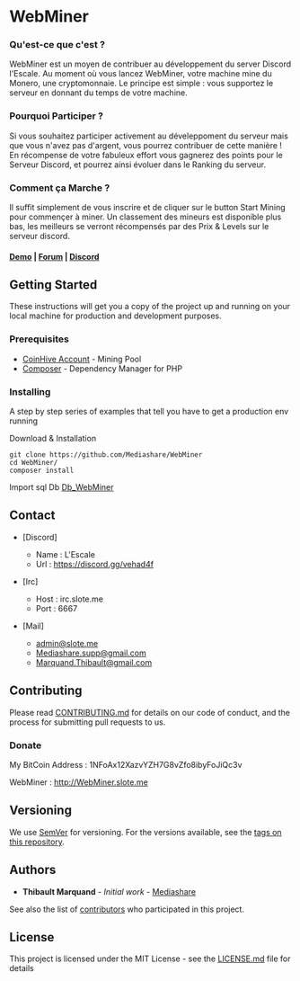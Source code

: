 # WebMiner

### Qu'est-ce que c'est ?
WebMiner est un moyen de contribuer au développement du server Discord l'Escale. Au moment où vous lancez WebMiner, votre machine mine du Monero, une cryptomonnaie. Le principe est simple : vous supportez le serveur en donnant du temps de votre machine.

### Pourquoi Participer ?

Si vous souhaitez participer activement au déveleppoment du serveur mais que vous n'avez pas d'argent, vous pourrez contribuer de cette manière ! En récompense de votre fabuleux effort vous gagnerez des points pour le Serveur Discord, et pourrez ainsi évoluer dans le Ranking du serveur.

### Comment ça Marche ?

Il suffit simplement de vous inscrire et de cliquer sur le button Start Mining pour commençer à miner. Un classement des mineurs est disponible plus bas, les meilleurs se verront récompensés par des Prix & Levels sur le serveur discord.

#### [Demo](http://webminer.slote.me) | [Forum](forum.slote.me/categories/webminer) | [Discord](https://discord.gg/3Pf4w3x)

## Getting Started

These instructions will get you a copy of the project up and running on your local machine for production and development purposes.

### Prerequisites

* [CoinHive Account](coinhive.com/) - Mining Pool
* [Composer](https://getcomposer.org/) - Dependency Manager for PHP

### Installing

A step by step series of examples that tell you have to get a production env running

Download & Installation


```
git clone https://github.com/Mediashare/WebMiner
cd WebMiner/
composer install
```
Import sql Db [Db_WebMiner](web/Db_WebMiner)


## Contact
* [Discord]
  * Name : L'Escale
  * Url : https://discord.gg/vehad4f

* [Irc]
  * Host : irc.slote.me
  * Port : 6667

* [Mail]
  * admin@slote.me
  * Mediashare.supp@gmail.com
  * Marquand.Thibault@gmail.com

## Contributing

Please read [CONTRIBUTING.md](CONTRIBUTING.md) for details on our code of conduct, and the process for submitting pull requests to us.

### Donate
My BitCoin Address : 1NFoAx12XazvYZH7G8vZfo8ibyFoJiQc3v

WebMiner : http://WebMiner.slote.me

## Versioning

We use [SemVer](http://semver.org/) for versioning. For the versions available, see the [tags on this repository](https://github.com/your/project/tags). 

## Authors

* **Thibault Marquand** - *Initial work* - [Mediashare](https://github.com/Mediashare)

See also the list of [contributors](https://github.com/Mediashare/BiTrade/graphs/contributors) who participated in this project.

## License

This project is licensed under the MIT License - see the [LICENSE.md](LICENSE.md) file for details
